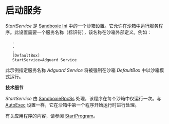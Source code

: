 # 启动服务

_StartService_ 是 [Sandboxie Ini](SandboxieIni.md) 中的一个沙箱设置。它允许在沙箱中运行服务程序。此设置需要一个服务名称（标识符），该名称在沙箱外部定义。例如：

```
   .
   .
   .
   [DefaultBox]
   StartService=Adguard Service
```

此示例指定服务名称 _Adguard Service_ 将被强制在沙箱 _DefaultBox_ 中以沙箱模式运行。

**技术细节**

_StartService_ 由 [SandboxieRpcSs](ServicePrograms.md#远程过程调用-rpc) 处理，该程序在每个沙箱中仅运行一次。与 [AutoExec](AutoExec.md) 设置一样，它在沙箱中第一个程序开始运行时进行处理。

有关应用程序的内容，请参阅 [StartProgram](StartProgram.md)。
